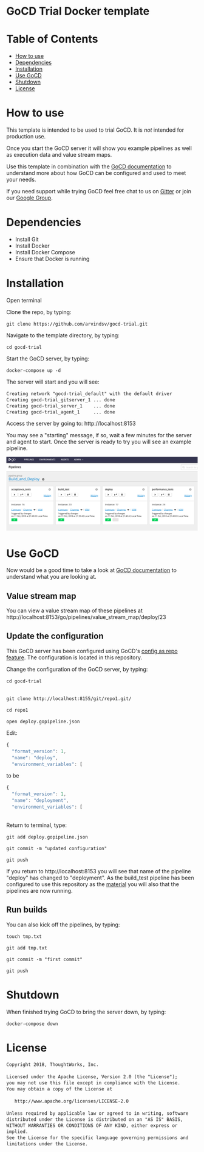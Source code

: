 # GoCD Trial Docker template 

Table of Contents
=================

  * [How to use](#how-to-use)
  * [Dependencies](#dependencies)
  * [Installation](#installation)
  * [Use GoCD](#use-gocd)
  * [Shutdown](#shutdown)
  * [License](#license) 
 
# How to use 

This template is intended to be used to trial GoCD. It is *not* intended for production use. 

Once you start the GoCD server it will show you example pipelines as well as execution data and value stream maps.

Use this template in combination with the [GoCD documentation](https://www.gocd.org/getting-started/part-1/) to understand more about how GoCD can be configured and used to meet your needs. 

If you need support while trying GoCD feel free chat to us on [Gitter](https://gitter.im/gocd/gocd) or join our [Google Group](https://groups.google.com/forum/#!forum/go-cd).


# Dependencies

* Install Git 
* Install Docker 
* Install Docker Compose 
* Ensure that Docker is running 

# Installation

Open terminal

Clone the repo, by typing:

```
git clone https://github.com/arvindsv/gocd-trial.git
```

Navigate to the template directory, by typing: 

```
cd gocd-trial
```


Start the GoCD server, by typing:

```
docker-compose up -d

```

The server will start and you will see: 


```
Creating network "gocd-trial_default" with the default driver
Creating gocd-trial_gitserver_1 ... done
Creating gocd-trial_server_1    ... done
Creating gocd-trial_agent_1     ... done
```

Access the server by going to: http://localhost:8153

You may see a "starting" message, if so, wait a few minutes for the server and agent to start. Once the server is ready to try you will see an example pipeline. 

![GoCD Trial](/images/GoCD_Docker_Template_image_1.png)

# Use GoCD

Now would be a good time to take a look at [GoCD documentation](https://www.gocd.org/getting-started/part-1/) to understand what you are looking at. 

## Value stream map

You can view a value stream map of these pipelines at http://localhost:8153/go/pipelines/value_stream_map/deploy/23

## Update the configuration

This GoCD server has been configured using GoCD's [config as repo feature](https://docs.gocd.org/current/advanced_usage/pipelines_as_code.html). The configuration is located in this repository. 

Change the configuration of the GoCD server, by typing: 

```
cd gocd-trial
```
```

git clone http://localhost:8155/git/repo1.git/
```

```
cd repo1
```
```
open deploy.gopipeline.json

```
Edit:

```javascript
{
  "format_version": 1,
  "name": "deploy",
  "environment_variables": [
```

to be

```javascript
{
  "format_version": 1,
  "name": "deployment",
  "environment_variables": [
  
```

Return to terminal, type: 

```
git add deploy.gopipeline.json

```
```
git commit -m "updated configuration"

```

```
git push

```
If you return to  http://localhost:8153 you will see that name of the pipeline "deploy" has changed to "deployment". As the build_test pipeline has been configured to use this repository as the [material](https://docs.gocd.org/current/configuration/quick_pipeline_setup.html) you will also that the pipelines are now running. 

## Run builds

You can also kick off the pipelines, by typing:

```
touch tmp.txt
```
```
git add tmp.txt
```
```
git commit -m "first commit"
```
```
git push

```

# Shutdown

When finished trying GoCD to bring the server down, by typing:

```
docker-compose down
```

# License

```plain
Copyright 2018, ThoughtWorks, Inc.

Licensed under the Apache License, Version 2.0 (the "License");
you may not use this file except in compliance with the License.
You may obtain a copy of the License at

   http://www.apache.org/licenses/LICENSE-2.0

Unless required by applicable law or agreed to in writing, software
distributed under the License is distributed on an "AS IS" BASIS,
WITHOUT WARRANTIES OR CONDITIONS OF ANY KIND, either express or implied.
See the License for the specific language governing permissions and
limitations under the License.
```
